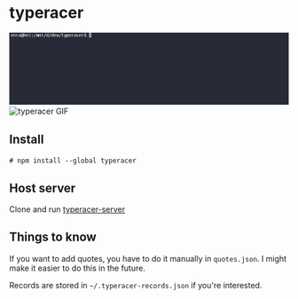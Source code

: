 # typeracer

![typeracer multiplayer GIF](typeracer-multiplayer.gif)
![typeracer GIF](typeracer.gif)

## Install

```
# npm install --global typeracer
```

## Host server

Clone and run [typeracer-server](https://github.com/enra4/typeracer-server)

## Things to know

If you want to add quotes, you have to do it manually in `quotes.json`. I might make it easier to do this in the future.

Records are stored in `~/.typeracer-records.json` if you're interested.
